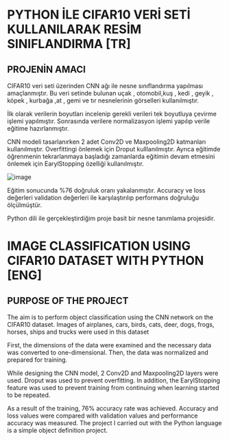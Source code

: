 # PYTHON İLE CIFAR10 VERİ SETİ KULLANILARAK RESİM SINIFLANDIRMA [TR]
## PROJENİN AMACI

CIFAR10 veri seti üzerinden CNN ağı ile nesne sınıflandırma yapılması amaçlanmıştır. Bu veri setinde bulunan uçak , otomobil,kuş , kedi , geyik , köpek , kurbağa ,at , gemi ve tır nesnelerinin görselleri kullanılmıştır.

İlk olarak verilerin boyutları incelenip gerekli verileri tek boyutluya çevirme işlemi yapılmıştır. Sonrasında verilere normalizasyon işlemi yapılıp verile eğitime hazırlanmıştır.

CNN modeli tasarlanırken 2 adet Conv2D  ve Maxpooling2D katmanları kullanılmıştır. Overfittingi önlemek için Droput kulllanılmıştır. Ayrıca eğitimde öğrenmenin tekrarlanmaya başladığı zamanlarda eğitimin devam etmesini önlemek için EarylStopping özelliği kullanılmıştır.

![image](https://github.com/MehmetCantemir/image_classification/assets/74190655/fbfeacbb-f522-4b29-9166-dede2be2c9e3)

Eğitim sonucunda %76 doğruluk oranı yakalanmıştır. Accuracy ve loss değerleri validation değerleri ile karşılaştırılıp performans doğruluğu ölçülmüştür.

Python dili ile gerçekleştirdiğim proje basit bir nesne tanımlama projesidir.

# IMAGE CLASSIFICATION USING CIFAR10 DATASET WITH PYTHON [ENG]
## PURPOSE OF THE PROJECT

The aim is to perform object classification using the CNN network on the CIFAR10 dataset. Images of airplanes, cars, birds, cats, deer, dogs, frogs, horses, ships and trucks were used in this dataset

First, the dimensions of the data were examined and the necessary data was converted to one-dimensional. Then, the data was normalized and prepared for training.

While designing the CNN model, 2 Conv2D and Maxpooling2D layers were used. Droput was used to prevent overfitting. In addition, the EarylStopping feature was used to prevent training from continuing when learning started to be repeated.

As a result of the training, 76% accuracy rate was achieved. Accuracy and loss values ​​were compared with validation values ​​and performance accuracy was measured.
The project I carried out with the Python language is a simple object definition project.
